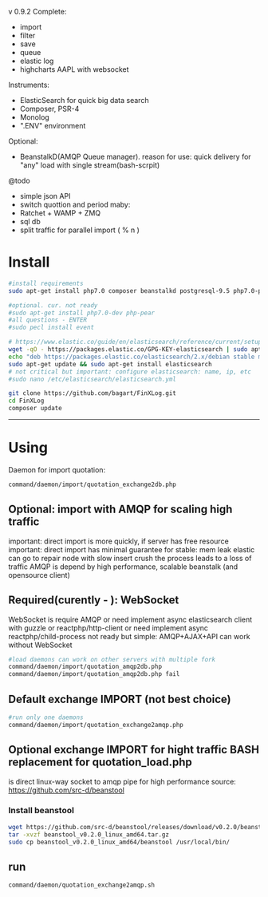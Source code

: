 v 0.9.2
Complete: 
 - import
 - filter
 - save
 - queue
 - elastic log
 - highcharts AAPL with websocket

Instruments:
 - ElasticSearch for quick big data search
 - Composer, PSR-4
 - Monolog
 - ".ENV"  environment

Optional:
 - BeanstalkD(AMQP Queue manager). reason for use: quick delivery for "any" load with single stream(bash-scrpit)

@todo
 - simple json API 
 - switch quottion and period
maby:
 - Ratchet + WAMP + ZMQ
 - sql db
 - split traffic for parallel import ( % n )
 
# Install
```bash
#install requirements
sudo apt-get install php7.0 composer beanstalkd postgresql-9.5 php7.0-pgsql php7.0-mbstring

#optional. cur. not ready 
#sudo apt-get install php7.0-dev php-pear
#all questions - ENTER
#sudo pecl install event

# https://www.elastic.co/guide/en/elasticsearch/reference/current/setup-repositories.html
wget -qO - https://packages.elastic.co/GPG-KEY-elasticsearch | sudo apt-key add -
echo "deb https://packages.elastic.co/elasticsearch/2.x/debian stable main" | sudo tee -a /etc/apt/sources.list.d/elasticsearch-2.x.list
sudo apt-get update && sudo apt-get install elasticsearch
# not critical but important: configure elasticsearch: name, ip, etc
#sudo nano /etc/elasticsearch/elasticsearch.yml

git clone https://github.com/bagart/FinXLog.git
cd FinXLog
composer update
```

-------------------------------
# Using
Daemon for import quotation:

```bash
command/daemon/import/quotation_exchange2db.php
```

## Optional: import with AMQP for scaling high traffic
important: direct import is more quickly, if server has free resource
important: direct import has minimal guarantee for stable: 
    mem leak
    elastic can go to repair node with slow insert
    crush the process leads to a loss of traffic
AMQP is depend by high performance, scalable beanstalk (and opensource client)


## Required(curently - ): WebSocket
WebSocket is require AMQP
    or need implement async elasticsearch client with guzzle or reactphp/http-client 
    or need implement async reactphp/child-process
not ready but simple:
    AMQP+AJAX+API can work without WebSocket
```bash
#load daemons can work on other servers with multiple fork
command/daemon/import/quotation_amqp2db.php
command/daemon/import/quotation_amqp2db.php fail
```



## Default exchange IMPORT (not best choice)
```bash
#run only one daemons
command/daemon/import/quotation_exchange2amqp.php
```

## Optional exchange IMPORT for hight traffic BASH replacement for quotation_load.php
is direct linux-way socket to amqp pipe for high performance
source: https://github.com/src-d/beanstool
### Install beanstool
```bash
wget https://github.com/src-d/beanstool/releases/download/v0.2.0/beanstool_v0.2.0_linux_amd64.tar.gz
tar -xvzf beanstool_v0.2.0_linux_amd64.tar.gz
sudo cp beanstool_v0.2.0_linux_amd64/beanstool /usr/local/bin/
```
## run
```bash
command/daemon/quotation_exchange2amqp.sh
```
